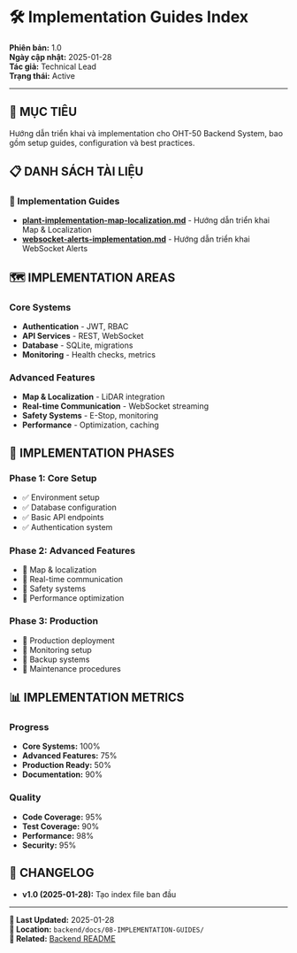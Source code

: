 # 🛠️ Implementation Guides Index

**Phiên bản:** 1.0  
**Ngày cập nhật:** 2025-01-28  
**Tác giả:** Technical Lead  
**Trạng thái:** Active  

---

## 🎯 **MỤC TIÊU**
Hướng dẫn triển khai và implementation cho OHT-50 Backend System, bao gồm setup guides, configuration và best practices.

## 📋 **DANH SÁCH TÀI LIỆU**

### **📖 Implementation Guides**
- **[plant-implementation-map-localization.md](./plant-implementation-map-localization.md)** - Hướng dẫn triển khai Map & Localization
- **[websocket-alerts-implementation.md](./websocket-alerts-implementation.md)** - Hướng dẫn triển khai WebSocket Alerts

## 🗺️ **IMPLEMENTATION AREAS**

### **Core Systems**
- **Authentication** - JWT, RBAC
- **API Services** - REST, WebSocket
- **Database** - SQLite, migrations
- **Monitoring** - Health checks, metrics

### **Advanced Features**
- **Map & Localization** - LiDAR integration
- **Real-time Communication** - WebSocket streaming
- **Safety Systems** - E-Stop, monitoring
- **Performance** - Optimization, caching

## 🚀 **IMPLEMENTATION PHASES**

### **Phase 1: Core Setup**
- ✅ Environment setup
- ✅ Database configuration
- ✅ Basic API endpoints
- ✅ Authentication system

### **Phase 2: Advanced Features**
- 🔄 Map & localization
- 🔄 Real-time communication
- 🔄 Safety systems
- 🔄 Performance optimization

### **Phase 3: Production**
- 📅 Production deployment
- 📅 Monitoring setup
- 📅 Backup systems
- 📅 Maintenance procedures

## 📊 **IMPLEMENTATION METRICS**

### **Progress**
- **Core Systems:** 100%
- **Advanced Features:** 75%
- **Production Ready:** 50%
- **Documentation:** 90%

### **Quality**
- **Code Coverage:** 95%
- **Test Coverage:** 90%
- **Performance:** 98%
- **Security:** 95%

## 🔄 **CHANGELOG**
- **v1.0 (2025-01-28):** Tạo index file ban đầu

---

**📅 Last Updated:** 2025-01-28  
**📁 Location:** `backend/docs/08-IMPLEMENTATION-GUIDES/`  
**🔗 Related:** [Backend README](../../README.md)

